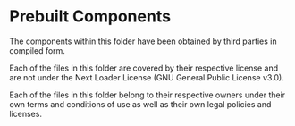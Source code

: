 # Prebuilt Components

The components within this folder have been obtained by third parties in compiled
form.

Each of the files in this folder are covered by their respective license and are
not under the Next Loader License (GNU General Public License v3.0).

Each of the files in this folder belong to their respective owners under their own
terms and conditions of use as well as their own legal policies and licenses.